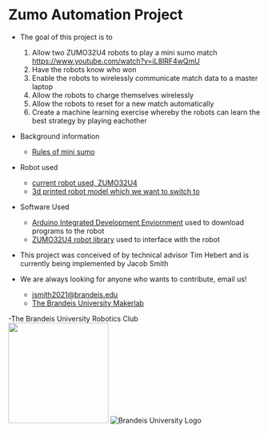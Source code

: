 Zumo Automation Project
=======================
* The goal of this project is to
    1. Allow two ZUMO32U4 robots to play a mini sumo match https://www.youtube.com/watch?v=iL8IRF4wQmU
    2. Have the robots know who won  
    3. Enable the robots to wirelessly communicate match data to a master laptop  
    4. Allow the robots to charge themselves wirelessly  
    5. Allow the robots to reset for a new match automatically  
    6. Create a machine learning exercise whereby the robots can learn the best strategy by playing eachother  

* Background information
	+ [Rules of mini sumo](http://robogames.net/rules/all-sumo.php)
* Robot used	
	+ [current robot used, ZUMO32U4](https://www.pololu.com/docs/0J63/all)
	+ [3d printed robot model which we want to switch to](https://www.thingiverse.com/thing:2662828)
* Software Used
	+ [Arduino Integrated Development Enviornment](https://www.arduino.cc/en/Main/Software) used to download programs to the robot
	+ [ZUMO32U4 robot library](http://pololu.github.io/zumo-32u4-arduino-library/) used to interface with the robot

	
* This project was conceived of by technical advisor Tim Hebert and is currently being implemented by Jacob Smith
* We are always looking for anyone who wants to contribute, email us!  
    + jsmith2021@brandeis.edu  
    + [The Brandeis University Makerlab](http://brandeismakerlab.com/people/) 

-The Brandeis University Robotics Club  
<img src="https://a.pololu-files.com/picture/0J6721.1200.jpg?f23bb5e39014c5721350a43b8c0e8fe4" width="200" height="200">
![Brandeis University Logo](https://www.brandeis.edu/communications/creative/downloads/gotham-outlined.jpg)
